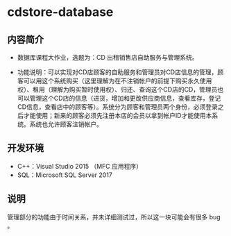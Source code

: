 # cdstore-database
## 内容简介

- 数据库课程大作业，选题为：CD 出租销售店自助服务与管理系统。

- 功能说明：可以实现对CD店顾客的自助服务和管理员对CD店信息的管理，顾客可以用这个系统购买（这里理解为在不注销帐户的前提下购买永久使用权）、租用（理解为购买暂时使用权）、归还、查询这个CD店的CD，管理员也可以管理这个CD店的信息（进货，增加和更改供应商信息，查看库存，登记CD信息，查看店中的顾客等）。系统分为顾客和管理员两个身份，必须登录之后才能使用；新来的顾客必须先注册本店的会员以拿到帐户ID才能使用本系统。系统也允许顾客注销帐户。

## 开发环境

- C++：Visual Studio 2015 （MFC 应用程序）
- SQL：Microsoft SQL Server 2017

## 说明

管理部分的功能由于时间关系，并未详细测试过，所以这一块可能会有很多 bug 。